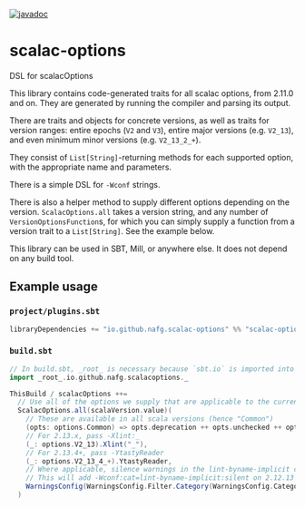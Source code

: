 [![javadoc](https://javadoc.io/badge2/io.github.nafg.scalac-options/scalac-options_2.12/javadoc.svg)](https://javadoc.io/doc/io.github.nafg.scalac-options/scalac-options_2.12)


# scalac-options
DSL for scalacOptions

This library contains code-generated traits for all scalac options, from 2.11.0 and on. They are generated by running the compiler and parsing its output.

There are traits and objects for concrete versions, as well as traits for version ranges: entire epochs (`V2` and `V3`), entire major versions (e.g. `V2_13`), and even minimum minor versions (e.g. `V2_13_2_+`).

They consist of `List[String]`-returning methods for each supported option, with the appropriate name and parameters.

There is a simple DSL for `-Wconf` strings.

There is also a helper method to supply different options depending on the version.
`ScalacOptions.all` takes a version string, and any number of `VersionOptionsFunction`s,
for which you can simply supply a function from a version trait to a `List[String]`. See the example below.

This library can be used in SBT, Mill, or anywhere else. It does not depend on any build tool.


## Example usage

### `project/plugins.sbt`
```scala
libraryDependencies += "io.github.nafg.scalac-options" %% "scalac-options" % "0.1.7"
```
### `build.sbt`
```scala
// In build.sbt, _root_ is necessary because `sbt.io` is imported into the namespace already
import _root_.io.github.nafg.scalacoptions._

ThisBuild / scalacOptions ++=
  // Use all of the options we supply that are applicable to the current version
  ScalacOptions.all(scalaVersion.value)(
    // These are available in all scala versions (hence "Common")
    (opts: options.Common) => opts.deprecation ++ opts.unchecked ++ opts.feature,
    // For 2.13.x, pass -Xlint:_
    (_: options.V2_13).Xlint("_"),
    // For 2.13.4+, pass -YtastyReader
    (_: options.V2_13_4_+).YtastyReader,
    // Where applicable, silence warnings in the lint-byname-implicit category
    // This will add -Wconf:cat=lint-byname-implicit:silent on 2.12.13 and 2.13.2+
    WarningsConfig(WarningsConfig.Filter.Category(WarningsConfig.Category.`lint-byname-implicit`).silent)
  )
```
